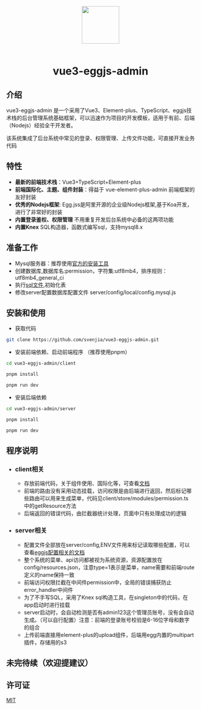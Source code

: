 <div align="center"> <a href="https://github.com/svenjia/vue3-eggjs-admin"> <img width="100" src="./public/logo.png"> </a> <br> <br>

<h1>vue3-eggjs-admin</h1>
</div>

## 介绍

vue3-eggjs-admin 是一个采用了Vue3、Element-plus、TypeScript、eggjs技术栈的后台管理系统基础框架，可以迅速作为项目的开发模板，适用于有前、后端（Nodejs）经验全干开发者。

该系统集成了后台系统中常见的登录、权限管理、上传文件功能，可直接开发业务代码

## 特性

- **最新的前端技术栈**：Vue3+TypeScript+Element-plus
- **前端国际化、主题、组件封装**：得益于 vue-element-plus-admin 前端框架的友好封装
- **优秀的Nodejs框架**: Egg.jss是阿里开源的企业级Nodejs框架,基于Koa开发，进行了非常好的封装
- **内置登录鉴权、权限管理** 不用重复开发后台系统中必备的这两项功能
- **内置Knex** SQL构造器，函数式编写sql，支持mysql8.x

## 准备工作

- Mysql服务器：推荐使用[官方的安装工具](https://dev.mysql.com/downloads/installer/)
- 创建数据库,数据库名:permission，字符集:utf8mb4，排序规则：utf8mb4_general_ci
- 执行[sql文件](./server/dbs/permission.sql),初始化表
- 修改server配置数据库配置文件 server/config/local/config.mysql.js


## 安装和使用

- 获取代码

```bash
git clone https://github.com/svenjia/vue3-eggjs-admin.git
```

-  安装前端依赖、启动前端程序 （推荐使用pnpm）

```bash
cd vue3-eggjs-admin/client

pnpm install 

pnpm run dev

```

-  安装后端依赖

```bash
cd vue3-eggjs-admin/server

pnpm install

pnpm run dev

```

## 程序说明
- ### client相关
  - 存放前端代码，关于组件使用、国际化等，可查看[文档](https://element-plus-admin-doc.cn/guide/introduction.html) 
  - 前端的路由没有采用动态挂载，访问权限是由后端进行返回，然后标记哪些路由可以用来生成菜单，代码见client/store/modules/permission.ts 中的getResource方法 
  - 后端返回的错误代码，由拦截器统计处理，页面中只有处理成功的逻辑
- ### server相关
  - 配置文件全部放在server/config,ENV文件用来标记读取哪些配置，可以查看[eggjs配置相关的文档](https://www.eggjs.org/zh-CN/basics/config)
  - 整个系统的菜单、api访问都被视为系统资源，资源配置放在config/resources.json，注意type=1表示是菜单，name需要和前端route定义的name保持一致
  - 前端访问权限拦截在中间件permission中，全局的错误捕获防止error_handler中间件
  - 为了不手写SQL，采用了Knex sql构造工具，在singleton中的代码，在app启动时进行挂载
  - server启动时，会自动检测是否有admin123这个管理员账号，没有会自动生成。（可以自行配置）注意：前端的登录账号校验是6-16位字母和数字的组合
  - 上传前端直接用element-plus的upload组件，后端用egg内置的multipart插件，存储用的s3

## 未完待续（欢迎提建议）

## 许可证

[MIT](./LICENSE)

